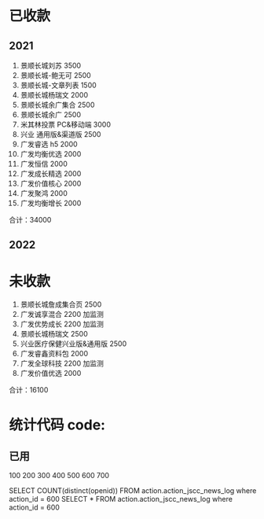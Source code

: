 # 已收款

## 2021

1.  景顺长城刘苏 3500
2.  景顺长城-鲍无可 2500
3.  景顺长城-文章列表 1500
4.  景顺长城杨瑞文 2000
5.  景顺长城余广集合 2500
6.  景顺长城余广 2500
7.  米其林投票 PC&移动端 3000
8.  兴业 通用版&渠道版 2500
9.  广发睿选 h5 2000
10. 广发均衡优选 2000
11. 广发恒信 2000
12. 广发成长精选 2000
13. 广发价值核心 2000
14. 广发聚鸿 2000
15. 广发均衡增长 2000

合计：34000

## 2022

# 未收款

1. 景顺长城詹成集合页 2500
2. 广发诚享混合 2200 加监测
3. 广发优势成长 2200 加监测
4. 景顺长城杨瑞文 2500
5. 兴业医疗保健兴业版&通用版 2500
6. 广发睿鑫资料包 2000
7. 广发全球科技 2200 加监测
8. 广发价值优选 2000

合计：16100

# 统计代码 code:

## 已用

100
200
300
400
500
600
700

SELECT COUNT(distinct(openid)) FROM action.action_jscc_news_log where action_id = 600
SELECT \* FROM action.action_jscc_news_log where action_id = 600
